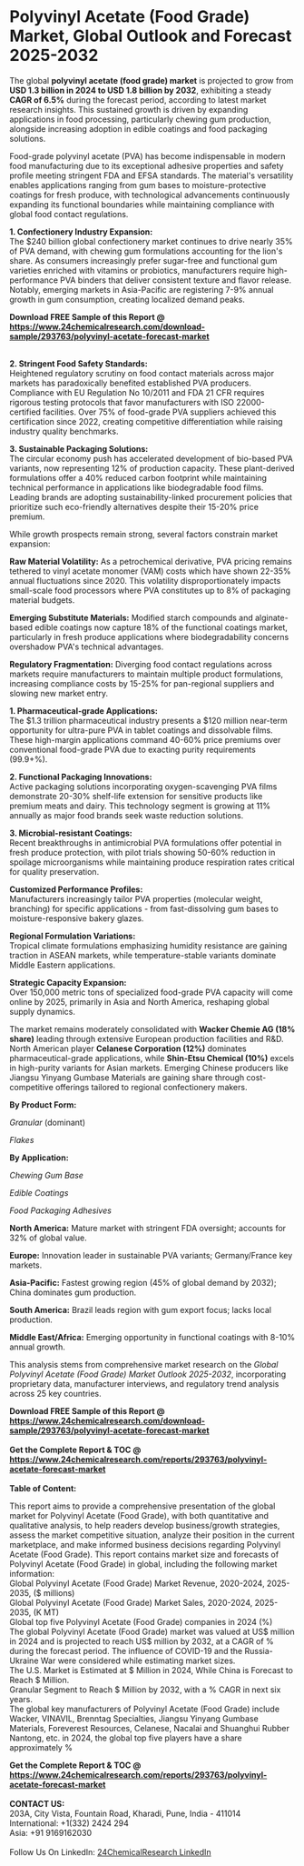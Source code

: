 <h1>Polyvinyl Acetate (Food Grade) Market, Global Outlook and Forecast 2025-2032</h1><p>The global <strong>polyvinyl acetate (food grade) market</strong> is projected to grow from <strong>USD 1.3 billion in 2024 to USD 1.8 billion by 2032</strong>, exhibiting a steady <strong>CAGR of 6.5%</strong> during the forecast period, according to latest market research insights. This sustained growth is driven by expanding applications in food processing, particularly chewing gum production, alongside increasing adoption in edible coatings and food packaging solutions.</p><p>Food-grade polyvinyl acetate (PVA) has become indispensable in modern food manufacturing due to its exceptional adhesive properties and safety profile meeting stringent FDA and EFSA standards. The material's versatility enables applications ranging from gum bases to moisture-protective coatings for fresh produce, with technological advancements continuously expanding its functional boundaries while maintaining compliance with global food contact regulations.</p><p><strong>1. Confectionery Industry Expansion:</strong><br>
The $240 billion global confectionery market continues to drive nearly 35% of PVA demand, with chewing gum formulations accounting for the lion's share. As consumers increasingly prefer sugar-free and functional gum varieties enriched with vitamins or probiotics, manufacturers require high-performance PVA binders that deliver consistent texture and flavor release. Notably, emerging markets in Asia-Pacific are registering 7-9% annual growth in gum consumption, creating localized demand peaks.</p><div><b>Download FREE Sample of this Report @ 
            <a href="https://www.24chemicalresearch.com/download-sample/293763/polyvinyl-acetate-forecast-market">
            https://www.24chemicalresearch.com/download-sample/293763/polyvinyl-acetate-forecast-market</a></b></div><br><p><strong>2. Stringent Food Safety Standards:</strong><br>
Heightened regulatory scrutiny on food contact materials across major markets has paradoxically benefited established PVA producers. Compliance with EU Regulation No 10/2011 and FDA 21 CFR requires rigorous testing protocols that favor manufacturers with ISO 22000-certified facilities. Over 75% of food-grade PVA suppliers achieved this certification since 2022, creating competitive differentiation while raising industry quality benchmarks.</p><p><strong>3. Sustainable Packaging Solutions:</strong><br>
The circular economy push has accelerated development of bio-based PVA variants, now representing 12% of production capacity. These plant-derived formulations offer a 40% reduced carbon footprint while maintaining technical performance in applications like biodegradable food films. Leading brands are adopting sustainability-linked procurement policies that prioritize such eco-friendly alternatives despite their 15-20% price premium.</p><p>While growth prospects remain strong, several factors constrain market expansion:</p><p><strong>Raw Material Volatility:</strong> As a petrochemical derivative, PVA pricing remains tethered to vinyl acetate monomer (VAM) costs which have shown 22-35% annual fluctuations since 2020. This volatility disproportionately impacts small-scale food processors where PVA constitutes up to 8% of packaging material budgets.</p><p><strong>Emerging Substitute Materials:</strong> Modified starch compounds and alginate-based edible coatings now capture 18% of the functional coatings market, particularly in fresh produce applications where biodegradability concerns overshadow PVA's technical advantages.</p><p><strong>Regulatory Fragmentation:</strong> Diverging food contact regulations across markets require manufacturers to maintain multiple product formulations, increasing compliance costs by 15-25% for pan-regional suppliers and slowing new market entry.</p><p><strong>1. Pharmaceutical-grade Applications:</strong><br>
The $1.3 trillion pharmaceutical industry presents a $120 million near-term opportunity for ultra-pure PVA in tablet coatings and dissolvable films. These high-margin applications command 40-60% price premiums over conventional food-grade PVA due to exacting purity requirements (99.9+%).</p><p><strong>2. Functional Packaging Innovations:</strong><br>
Active packaging solutions incorporating oxygen-scavenging PVA films demonstrate 20-30% shelf-life extension for sensitive products like premium meats and dairy. This technology segment is growing at 11% annually as major food brands seek waste reduction solutions.</p><p><strong>3. Microbial-resistant Coatings:</strong><br>
Recent breakthroughs in antimicrobial PVA formulations offer potential in fresh produce protection, with pilot trials showing 50-60% reduction in spoilage microorganisms while maintaining produce respiration rates critical for quality preservation.</p><p><strong>Customized Performance Profiles:</strong><br>
    Manufacturers increasingly tailor PVA properties (molecular weight, branching) for specific applications - from fast-dissolving gum bases to moisture-responsive bakery glazes.</p><p><strong>Regional Formulation Variations:</strong><br>
    Tropical climate formulations emphasizing humidity resistance are gaining traction in ASEAN markets, while temperature-stable variants dominate Middle Eastern applications.</p><p><strong>Strategic Capacity Expansion:</strong><br>
    Over 150,000 metric tons of specialized food-grade PVA capacity will come online by 2025, primarily in Asia and North America, reshaping global supply dynamics.</p><p>The market remains moderately consolidated with <strong>Wacker Chemie AG (18% share)</strong> leading through extensive European production facilities and R&amp;D. North American player <strong>Celanese Corporation (12%)</strong> dominates pharmaceutical-grade applications, while <strong>Shin-Etsu Chemical (10%)</strong> excels in high-purity variants for Asian markets. Emerging Chinese producers like Jiangsu Yinyang Gumbase Materials are gaining share through cost-competitive offerings tailored to regional confectionery makers.</p><p><strong>By Product Form:</strong></p><p><em>Granular</em> (dominant)</p><p><em>Flakes</em></p><p><strong>By Application:</strong></p><p><em>Chewing Gum Base</em></p><p><em>Edible Coatings</em></p><p><em>Food Packaging Adhesives</em></p><p><strong>North America:</strong> Mature market with stringent FDA oversight; accounts for 32% of global value.</p><p><strong>Europe:</strong> Innovation leader in sustainable PVA variants; Germany/France key markets.</p><p><strong>Asia-Pacific:</strong> Fastest growing region (45% of global demand by 2032); China dominates gum production.</p><p><strong>South America:</strong> Brazil leads region with gum export focus; lacks local production.</p><p><strong>Middle East/Africa:</strong> Emerging opportunity in functional coatings with 8-10% annual growth.</p><p>This analysis stems from comprehensive market research on the <em>Global Polyvinyl Acetate (Food Grade) Market Outlook 2025-2032</em>, incorporating proprietary data, manufacturer interviews, and regulatory trend analysis across 25 key countries.</p><div><b>Download FREE Sample of this Report @ 
            <a href="https://www.24chemicalresearch.com/download-sample/293763/polyvinyl-acetate-forecast-market">
            https://www.24chemicalresearch.com/download-sample/293763/polyvinyl-acetate-forecast-market</a></b></div><br><div><b>Get the Complete Report & TOC @ 
            <a href="https://www.24chemicalresearch.com/reports/293763/polyvinyl-acetate-forecast-market">
            https://www.24chemicalresearch.com/reports/293763/polyvinyl-acetate-forecast-market</a></b></div><br>
            <b>Table of Content:</b><p>This report aims to provide a comprehensive presentation of the global market for Polyvinyl Acetate (Food Grade), with both quantitative and qualitative analysis, to help readers develop business/growth strategies, assess the market competitive situation, analyze their position in the current marketplace, and make informed business decisions regarding Polyvinyl Acetate (Food Grade). This report contains market size and forecasts of Polyvinyl Acetate (Food Grade) in global, including the following market information:<br />
Global Polyvinyl Acetate (Food Grade) Market Revenue, 2020-2024, 2025-2035, ($ millions)<br />
Global Polyvinyl Acetate (Food Grade) Market Sales, 2020-2024, 2025-2035, (K MT)<br />
Global top five Polyvinyl Acetate (Food Grade) companies in 2024 (%)<br />
The global Polyvinyl Acetate (Food Grade) market was valued at US$ million in 2024 and is projected to reach US$ million by 2032, at a CAGR of % during the forecast period. The influence of COVID-19 and the Russia-Ukraine War were considered while estimating market sizes.<br />
The U.S. Market is Estimated at $ Million in 2024, While China is Forecast to Reach $ Million.<br />
Granular Segment to Reach $ Million by 2032, with a % CAGR in next six years.<br />
The global key manufacturers of Polyvinyl Acetate (Food Grade) include Wacker, VINAVIL, Brenntag Specialties, Jiangsu Yinyang Gumbase Materials, Foreverest Resources, Celanese, Nacalai and Shuanghui Rubber Nantong, etc. in 2024, the global top five players have a share approximately % </p><div><b>Get the Complete Report & TOC @ 
            <a href="https://www.24chemicalresearch.com/reports/293763/polyvinyl-acetate-forecast-market">
            https://www.24chemicalresearch.com/reports/293763/polyvinyl-acetate-forecast-market</a></b></div><br><b>CONTACT US:</b><br>
            203A, City Vista, Fountain Road, Kharadi, Pune, India - 411014<br>
            International: +1(332) 2424 294<br>
            Asia: +91 9169162030 <br><br>
            Follow Us On LinkedIn: <a href="https://www.linkedin.com/company/24chemicalresearch/">24ChemicalResearch LinkedIn</a>
